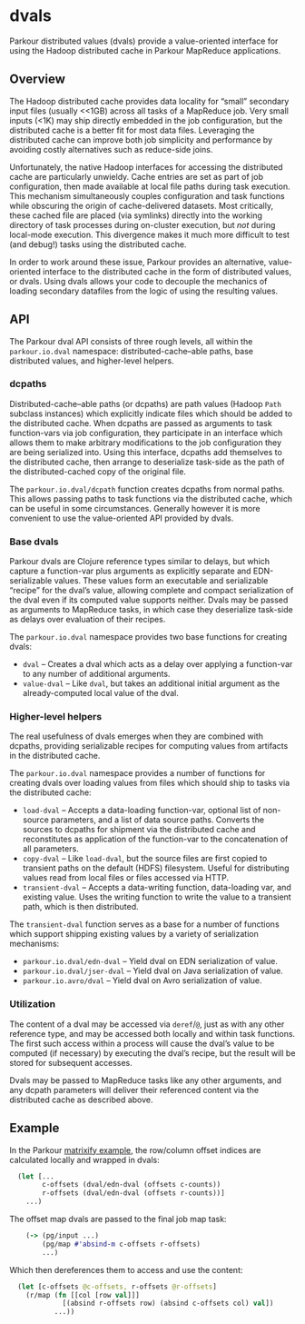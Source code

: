 # dvals

Parkour distributed values (dvals) provide a value-oriented interface for using
the Hadoop distributed cache in Parkour MapReduce applications.

## Overview

The Hadoop distributed cache provides data locality for “small” secondary input
files (usually <<1GB) across all tasks of a MapReduce job.  Very small inputs
(<1K) may ship directly embedded in the job configuration, but the distributed
cache is a better fit for most data files.  Leveraging the distributed cache can
improve both job simplicity and performance by avoiding costly alternatives such
as reduce-side joins.

Unfortunately, the native Hadoop interfaces for accessing the distributed cache
are particularly unwieldy.  Cache entries are set as part of job configuration,
then made available at local file paths during task execution.  This mechanism
simultaneously couples configuration and task functions while obscuring the
origin of cache-delivered datasets.  Most critically, these cached file are
placed (via symlinks) directly into the working directory of task processes
during on-cluster execution, but _not_ during local-mode execution.  This
divergence makes it much more difficult to test (and debug!) tasks using the
distributed cache.

In order to work around these issue, Parkour provides an alternative,
value-oriented interface to the distributed cache in the form of distributed
values, or dvals.  Using dvals allows your code to decouple the mechanics of
loading secondary datafiles from the logic of using the resulting values.

## API

The Parkour dval API consists of three rough levels, all within the
`parkour.io.dval` namespace: distributed-cache–able paths, base distributed
values, and higher-level helpers.

### dcpaths

Distributed-cache–able paths (or dcpaths) are path values (Hadoop `Path`
subclass instances) which explicitly indicate files which should be added to the
distributed cache.  When dcpaths are passed as arguments to task function-vars
via job configuration, they participate in an interface which allows them to
make arbitrary modifications to the job configuration they are being serialized
into.  Using this interface, dcpaths add themselves to the distributed cache,
then arrange to deserialize task-side as the path of the distributed-cached copy
of the original file.

The `parkour.io.dval/dcpath` function creates dcpaths from normal paths.  This
allows passing paths to task functions via the distributed cache, which can be
useful in some circumstances.  Generally however it is more convenient to use
the value-oriented API provided by dvals.

### Base dvals

Parkour dvals are Clojure reference types similar to delays, but which capture a
function-var plus arguments as explicitly separate and EDN-serializable values.
These values form an executable and serializable “recipe” for the dval’s value,
allowing complete and compact serialization of the dval even if its computed
value supports neither.  Dvals may be passed as arguments to MapReduce tasks, in
which case they deserialize task-side as delays over evaluation of their
recipes.

The `parkour.io.dval` namespace provides two base functions for creating dvals:

- `dval` – Creates a dval which acts as a delay over applying a function-var to
  any number of additional arguments.
- `value-dval` – Like `dval`, but takes an additional initial argument as the
  already-computed local value of the dval.

### Higher-level helpers

The real usefulness of dvals emerges when they are combined with dcpaths,
providing serializable recipes for computing values from artifacts in the
distributed cache.

The `parkour.io.dval` namespace provides a number of functions for creating
dvals over loading values from files which should ship to tasks via the
distributed cache:

- `load-dval` – Accepts a data-loading function-var, optional list of non-source
  parameters, and a list of data source paths.  Converts the sources to dcpaths
  for shipment via the distributed cache and reconstitutes as application of the
  function-var to the concatenation of all parameters.
- `copy-dval` – Like `load-dval`, but the source files are first copied to
  transient paths on the default (HDFS) filesystem.  Useful for distributing
  values read from local files or files accessed via HTTP.
- `transient-dval` – Accepts a data-writing function, data-loading var, and
  existing value.  Uses the writing function to write the value to a transient
  path, which is then distributed.

The `transient-dval` function serves as a base for a number of functions which
support shipping existing values by a variety of serialization mechanisms:

- `parkour.io.dval/edn-dval` – Yield dval on EDN serialization of value.
- `parkour.io.dval/jser-dval` – Yield dval on Java serialization of value.
- `parkour.io.avro/dval` – Yield dval on Avro serialization of value.

### Utilization

The content of a dval may be accessed via `deref`/`@`, just as with any other
reference type, and may be accessed both locally and within task functions.  The
first such access within a process will cause the dval’s value to be computed
(if necessary) by executing the dval’s recipe, but the result will be stored for
subsequent accesses.

Dvals may be passed to MapReduce tasks like any other arguments, and any dcpath
parameters will deliver their referenced content via the distributed cache as
described above.

## Example

In the Parkour [matrixify example][matrixify], the row/column offset indices are
calculated locally and wrapped in dvals:

```clj
  (let [...
        c-offsets (dval/edn-dval (offsets c-counts))
        r-offsets (dval/edn-dval (offsets r-counts))]
    ...)
```

The offset map dvals are passed to the final job map task:

```clj
    (-> (pg/input ...)
        (pg/map #'absind-m c-offsets r-offsets)
        ...)
```

Which then dereferences them to access and use the content:

```clj
  (let [c-offsets @c-offsets, r-offsets @r-offsets]
    (r/map (fn [[col [row val]]]
             [(absind r-offsets row) (absind c-offsets col) val])
           ...))
```

[matrixify]: https://github.com/damballa/parkour/blob/master/examples/parkour/example/matrixify.clj
